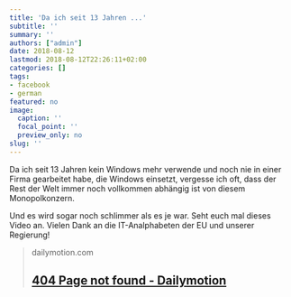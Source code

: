 ```yaml
---
title: 'Da ich seit 13 Jahren ...'
subtitle: ''
summary: ''
authors: ["admin"]
date: 2018-08-12
lastmod: 2018-08-12T22:26:11+02:00
categories: []
tags:
- facebook
- german
featured: no
image:
  caption: ''
  focal_point: ''
  preview_only: no
slug: ''
---
```

Da ich seit 13 Jahren kein Windows mehr verwende und noch nie in einer Firma gearbeitet habe, die Windows einsetzt, vergesse ich oft, dass der Rest der Welt immer noch vollkommen abhängig ist von diesem Monopolkonzern. 

Und es wird sogar noch schlimmer als es je war. Seht euch mal dieses Video an. Vielen Dank an die IT-Analphabeten der EU und unserer Regierung!
> dailymotion.com
> ## [404 Page not found - Dailymotion](https://www.dailymotion.com/video/x6hak2r)
>


